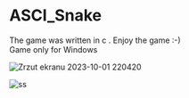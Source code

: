 # ASCI_Snake 
The game was written in c . Enjoy the game :-)   
Game only for Windows



![Zrzut ekranu 2023-10-01 220420](https://github.com/Wlodi06/ASCI_Snake/assets/146671334/8a75d540-80b7-41f6-9100-fa1d442a8c2f)

![ss](https://github.com/Wlodi06/ASCI_Snake/assets/146671334/66347a77-aa71-4490-86b5-be27ada1e907)



